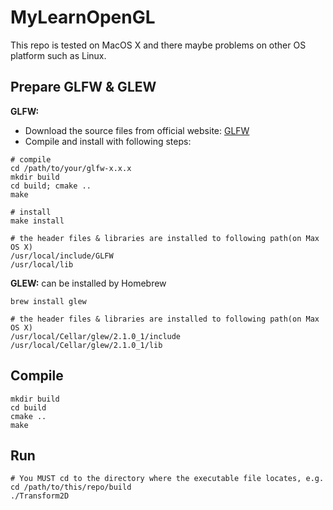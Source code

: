# MyLearnOpenGL

This repo is tested on MacOS X and there maybe problems on other OS platform such as Linux.

## Prepare GLFW & GLEW
**GLFW:**
* Download the source files from official website: [GLFW](https://www.glfw.org/download.html)
* Compile and install with following steps:
```shell
# compile
cd /path/to/your/glfw-x.x.x
mkdir build
cd build; cmake ..
make

# install
make install

# the header files & libraries are installed to following path(on Max OS X)
/usr/local/include/GLFW
/usr/local/lib
```

**GLEW:** can be installed by Homebrew
```shell
brew install glew

# the header files & libraries are installed to following path(on Max OS X)
/usr/local/Cellar/glew/2.1.0_1/include
/usr/local/Cellar/glew/2.1.0_1/lib
```

## Compile
```shell
mkdir build
cd build
cmake ..
make
```

## Run
```shell
# You MUST cd to the directory where the executable file locates, e.g.
cd /path/to/this/repo/build
./Transform2D
```